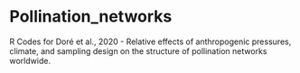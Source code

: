 # Pollination_networks
 R Codes for Doré et al., 2020 - Relative effects of anthropogenic pressures, climate, and sampling design on the structure of pollination networks worldwide.
